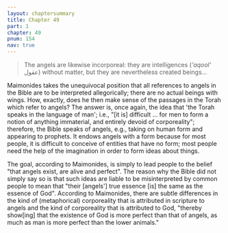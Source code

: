 ```yaml
---
layout: chaptersummary
title: Chapter 49
part: 1
chapter: 49
pnum: 154
nav: true
---
```


>The angels are likewise incorporeal: they are intelligences (_'aqool'_ عقول) without matter, but they are nevertheless created beings...

Maimonides takes the unequivocal position that all references to angels in the Bible are to be interpreted allegorically; there are no actual beings with wings. How, exactly, does he then make sense of the passages in the Torah which refer to angels? The answer is, once again, the idea that 'the Torah speaks in the language of man'; i.e., "[it is] difficult ... for men to form a notion of anything immaterial, and entirely devoid of corporeality"; therefore, the Bible speaks of angels, e.g., taking on human form and appearing to prophets. It endows angels with a form because for most people, it is difficult to conceive of entities that have no form; most people need the help of the imagination in order to form ideas about things. 

The goal, according to Maimonides, is simply to lead people to the belief "that angels exist, are alive and perfect". The reason why the Bible did not simply say so is that such ideas are liable to be misinterpreted by common people to mean that "their [angels'] true essence [is] the same as the essence of God". According to Maimonides, there are subtle differences in the kind of (metaphorical) corporeality that is attributed in scripture to angels and the kind of corporeality that is attributed to God, "thereby show[ing] that the existence of God is more perfect than that of angels, as much as man is more perfect than the lower animals."

